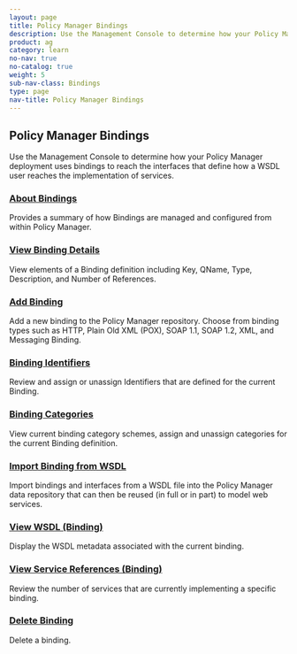 ```yaml
---
layout: page
title: Policy Manager Bindings
description: Use the Management Console to determine how your Policy Manager deployment uses bindings to reach the interfaces that define how a WSDL user reaches the implementation of services.
product: ag
category: learn
no-nav: true
no-catalog: true
weight: 5
sub-nav-class: Bindings
type: page
nav-title: Policy Manager Bindings
---
```


## Policy Manager Bindings

Use the Management Console to determine how your Policy Manager deployment uses bindings to reach the interfaces that define how a WSDL user reaches the implementation of services.

<div class = "divider1"></div>

### [About Bindings](../bindings/about_bindings.html)
Provides a summary of how Bindings are managed and configured from within Policy Manager.

<div class = "divider1"></div>

### [View Binding Details](../bindings/view_binding_details.html)
View elements of a Binding definition including Key, QName, Type, Description, and Number of References.

<div class = "divider1"></div>

### [Add Binding](../bindings/add_binding.html)
Add a new binding to the Policy Manager repository.  Choose from binding types such as HTTP, Plain Old XML (POX), SOAP 1.1, SOAP 1.2, XML, and Messaging Binding.

<div class = "divider1"></div>

### [Binding Identifiers](../bindings/binding_identifiers.html)
Review and assign or unassign Identifiers that are defined for the current Binding.

<div class = "divider1"></div>

### [Binding Categories](../bindings/binding_categories.html)
View current binding category schemes, assign and unassign categories for the current Binding definition.

<div class = "divider1"></div>

### [Import Binding from WSDL](../bindings/import_binding_from_wsdl.html)
Import bindings and interfaces from a WSDL file into the Policy Manager data repository that can then be reused (in full or in part) to model web services.

<div class = "divider1"></div>

### [View WSDL \(Binding\)](../bindings/view_wsdl_binding.html)
Display the WSDL metadata associated with the current binding.

<div class = "divider1"></div>

### [View Service References \(Binding\)](../bindings/view_service_references_binding.html)
Review the number of services that are currently implementing a specific binding.

<div class = "divider1"></div>

### [Delete Binding](../bindings/delete_binding.html)
Delete a binding.

<div class = "divider1"></div>